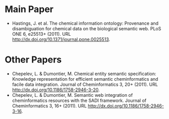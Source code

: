 # Main Paper #

  * Hastings, J. et al. The chemical information ontology: Provenance and disambiguation for chemical data on the biological semantic web. PLoS ONE 6, e25513+ (2011). URL http://dx.doi.org/10.1371/journal.pone.0025513.

# Other Papers #

  * Chepelev, L. & Dumontier, M. Chemical entity semantic specification: Knowledge representation for efficient semantic cheminformatics and facile data integration. Journal of Cheminformatics 3, 20+ (2011). URL http://dx.doi.org/10.1186/1758-2946-3-20.
  * Chepelev, L. & Dumontier, M. Semantic web integration of cheminformatics resources with the SADI framework. Journal of Cheminformatics 3, 16+ (2011). URL http://dx.doi.org/10.1186/1758-2946-3-16.